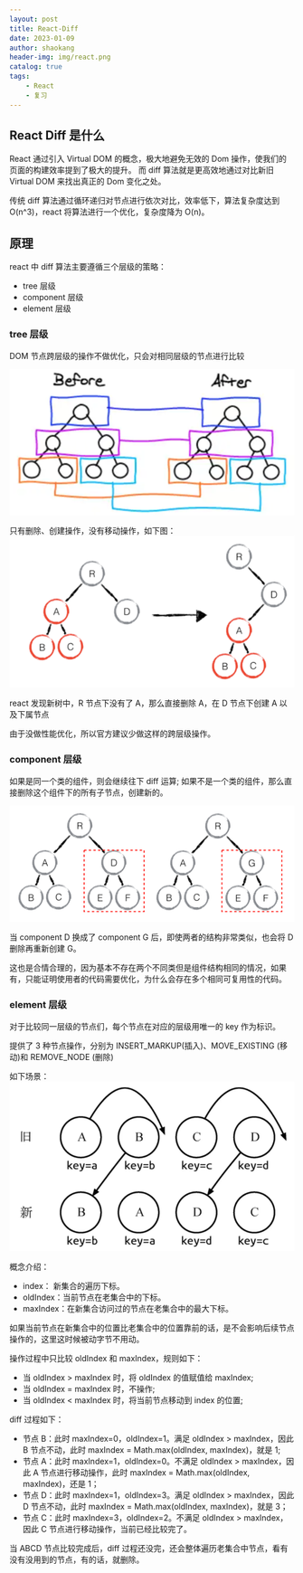 ```yaml
---
layout: post
title: React-Diff
date: 2023-01-09
author: shaokang
header-img: img/react.png
catalog: true
tags:
    - React
    - 复习
---
```


## React Diff 是什么

React 通过引入 Virtual DOM 的概念，极大地避免无效的 Dom 操作，使我们的页面的构建效率提到了极大的提升。
而 diff 算法就是更高效地通过对比新旧 Virtual DOM 来找出真正的 Dom 变化之处。

传统 diff 算法通过循环递归对节点进行依次对比，效率低下，算法复杂度达到 O(n^3)，react 将算法进行一个优化，复杂度降为 O(n)。

## 原理

react 中 diff 算法主要遵循三个层级的策略：

-   tree 层级
-   component 层级
-   element 层级

### tree 层级

DOM 节点跨层级的操作不做优化，只会对相同层级的节点进行比较

![tree 层级](/img/react-tree.png)

只有删除、创建操作，没有移动操作，如下图：
![remove a](/img/react-tree-a.png)

react 发现新树中，R 节点下没有了 A，那么直接删除 A，在 D 节点下创建 A 以及下属节点

由于没做性能优化，所以官方建议少做这样的跨层级操作。

### component 层级

如果是同一个类的组件，则会继续往下 diff 运算; 如果不是一个类的组件，那么直接删除这个组件下的所有子节点，创建新的。

![component 层级](/img/react-component.png)

当 component D 换成了 component G 后，即使两者的结构非常类似，也会将 D 删除再重新创建 G。

这也是合情合理的，因为基本不存在两个不同类但是组件结构相同的情况，如果有，只能证明使用者的代码需要优化，为什么会存在多个相同可复用性的代码。

### element 层级

对于比较同一层级的节点们，每个节点在对应的层级用唯一的 key 作为标识。

提供了 3 种节点操作，分别为 INSERT_MARKUP(插入)、MOVE_EXISTING (移动)和 REMOVE_NODE (删除)

如下场景：
![element 层级](/img/react-element.png)

概念介绍：

-   index： 新集合的遍历下标。
-   oldIndex：当前节点在老集合中的下标。
-   maxIndex：在新集合访问过的节点在老集合中的最大下标。

如果当前节点在新集合中的位置比老集合中的位置靠前的话，是不会影响后续节点操作的，这里这时候被动字节不用动。

操作过程中只比较 oldIndex 和 maxIndex，规则如下：

-   当 oldIndex > maxIndex 时，将 oldIndex 的值赋值给 maxIndex;
-   当 oldIndex = maxIndex 时，不操作;
-   当 oldIndex < maxIndex 时，将当前节点移动到 index 的位置;

diff 过程如下：

-   节点 B：此时 maxIndex=0，oldIndex=1。满足 oldIndex > maxIndex，因此 B 节点不动，此时 maxIndex = Math.max(oldIndex, maxIndex)，就是 1;
-   节点 A：此时 maxIndex=1，oldIndex=0。不满足 oldIndex > maxIndex，因此 A 节点进行移动操作，此时 maxIndex = Math.max(oldIndex, maxIndex)，还是 1；
-   节点 D：此时 maxIndex=1，oldIndex=3。满足 oldIndex > maxIndex，因此 D 节点不动，此时 maxIndex = Math.max(oldIndex, maxIndex)，就是 3；
-   节点 C：此时 maxIndex=3，oldIndex=2。不满足 oldIndex > maxIndex，因此 C 节点进行移动操作，当前已经比较完了。

当 ABCD 节点比较完成后，diff 过程还没完，还会整体遍历老集合中节点，看有没有没用到的节点，有的话，就删除。

